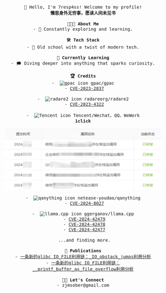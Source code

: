 <p align="center">
    <samp>
        <br>👋 Hello, I'm 7resp4ss! Welcome to my profile!
        <br><strong>懒思身外无穷事，愿读人间未见书</strong>
        <br><br><strong>👨🏻‍💻&nbsp;About Me</strong>
        <br>-&nbsp;🌱&nbsp;Constantly exploring and learning.
        <br><br><strong>🛠 Tech Stack</strong>
        <br>-&nbsp;🦕&nbsp;Old school with a twist of modern tech.
        <br><br><strong>🔧&nbsp;Currently Learning</strong>
        <br>-&nbsp;🗯️&nbsp;Diving deeper into anything that sparks curiosity.
        <br><br><strong>🏆 Credits</strong>
        <br>-&nbsp;
        <img src="https://avatars.githubusercontent.com/u/7303020?s=48&v=4" alt="gpac icon" style="width:16px;height:16px;">
        gpac/gpac
        <br>&emsp;- <a href="https://cve.mitre.org/cgi-bin/cvename.cgi?name=CVE-2023-2837">CVE-2023-2837</a>
        <br><br>-&nbsp;
        <img src="https://github.com/radareorg.png?size=40" alt="radare2 icon" style="width:16px;height:16px;">
        radareorg/radare2
        <br>&emsp;- <a href="https://cve.mitre.org/cgi-bin/cvename.cgi?name=CVE-2023-4322">CVE-2023-4322</a>
        <br><br>-&nbsp;
        <img src="https://github.com/Tencent.png?size=40" alt="Tencent icon" style="width:16px;height:16px;">
        Tencent/Wechat、QQ、WeWork
        <br><strong>1click</strong>
        <br>&emsp;<img src="https://github.com/7resp4ss/7resp4ss/blob/main/Images/image-0x01.png" align="center">
        <br><br>-&nbsp;
        <img src="https://github.com/netease-youdao.png?size=40" alt="qanything icon" style="width:16px;height:16px;">
        netease-youdao/qanything
        <br>&emsp;- <a href="https://www.cve.org/CVERecord?id=CVE-2024-8027">CVE-2024-8027</a>
        <br><br>-&nbsp;
        <img src="https://user-images.githubusercontent.com/1991296/230134379-7181e485-c521-4d23-a0d6-f7b3b61ba524.png" alt="llama.cpp icon" style="width:16px;height:16px;">
        ggerganov/llama.cpp
        <br>&emsp;- <a href="https://github.com/ggerganov/llama.cpp/security/advisories/GHSA-wcr5-566p-9cwj">CVE-2024-42479</a>
        <br>&emsp;- <a href="https://github.com/ggerganov/llama.cpp/security/advisories/GHSA-5vm9-p64x-gqw9">CVE-2024-42478</a>
        <br>&emsp;- <a href="https://github.com/ggerganov/llama.cpp/security/advisories/GHSA-mqp6-7pv6-fqjf">CVE-2024-42477</a>
        <br><br>&nbsp;...and finding more.
        <br><br><strong>📕 Publications</strong>
        <br>- <a href="https://www.cnblogs.com/7resp4ss/p/17486261.html" target="_blank">一条新的glibc IO_FILE利用链：_IO_obstack_jumps利用分析</a>
        <br>- <a href="https://bbs.kanxue.com/thread-276471.htm" target="_blank">一条新的glibc IO_FILE利用链：__printf_buffer_as_file_overflow利用分析</a>
        <br><br><strong>🤝🏻&nbsp;Let's Connect</strong>
        <br>- zjmsober@gmail.com
    </samp>
</p>

